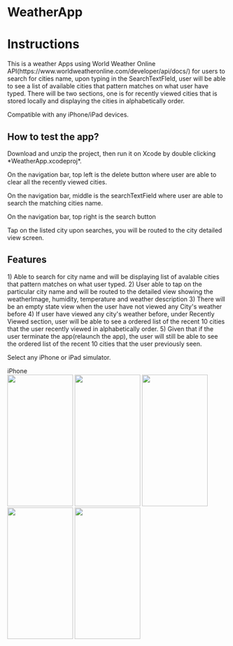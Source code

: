 # WeatherApp

<h1><b>Instructions</b></h1>
This is a weather Apps using World Weather Online API(https://www.worldweatheronline.com/developer/api/docs/) for users to search for cities name, upon typing in the SearchTextFIeld, user will be able to see a list of available cities that pattern matches on what user have typed. There will be two sections, one is for recently viewed cities that is stored locally and displaying the cities in alphabetically order.

Compatible with any iPhone/iPad devices. 

<h2><b>How to test the app?</b></h2>
Download and unzip the project, then run it on Xcode by double clicking *WeatherApp.xcodeproj*. 

On the navigation bar, top left is the delete button where user are able to clear all the recently viewed cities. 

On the navigation bar, middle is the searchTextField where user are able to search the matching cities name.

On the navigation bar, top right is the search button

Tap on the listed city upon searches, you will be routed to the city detailed view screen.

<h2><b>Features</b></h2>
1) Able to search for city name and will be displaying list of avalable cities that pattern matches on what user typed.
2) User able to tap on the particular city name and will be routed to the detailed view showing the weatherImage, humidity, temperature and weather description
3) There will be an empty state view when the user have not viewed any City's weather before
4) If user have viewed any city's weather before, under Recently Viewed section, user will be able to see a ordered list of the recent 10 cities that the user recently viewed in alphabetically order.
5) Given that if the user terminate the app(relaunch the app), the user will still be able to see the ordered list of the recent 10 cities that the user previously seen.

Select any iPhone or iPad simulator.

iPhone <br>
<image src = "Images/empty%20state.png" width="150" height="300">
<image src = "Images/search%20city.png" width="150" height="300">
<image src = "Images/city%20detail%20view.png" width="150" height="300">
<image src = "Images/deletion.png" width="150" height="300">
<image src = "Images/10%20viewed%20city.png" width="150" height="300">
